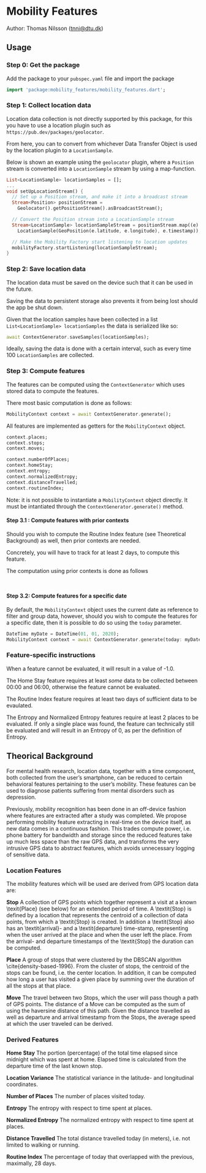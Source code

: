 # Mobility Features
Author: Thomas Nilsson (tnni@dtu.dk)

## Usage

### Step 0: Get the package

Add the package to your `pubspec.yaml` file and import the package

```dart
import 'package:mobility_features/mobility_features.dart';
```

### Step 1: Collect location data
Location data collection is not directly supported by this package, for this you have to use a location plugin such as `https://pub.dev/packages/geolocator`. 

From here, you can to convert from whichever Data Transfer Object is used 
by the location plugin to a `LocationSample`. 

Below is shown an example using the `geolocator` plugin, where a `Position` stream is converted into a `LocationSample` stream by using a map-function.

```dart
List<LocationSample> locationSamples = [];
...
void setUpLocationStream() {
  // Set up a Position stream, and make it into a broadcast stream
  Stream<Position> positionStream =
    Geolocator().getPositionStream().asBroadcastStream(); 

  // Convert the Position stream into a LocationSample stream
  Stream<LocationSample> locationSampleStream = positionStream.map((e) =>
    LocationSample(GeoPosition(e.latitude, e.longitude), e.timestamp));

  // Make the Mobility Factory start listening to location updates
  mobilityFactory.startListening(locationSampleStream);
}
```

### Step 2: Save location data
The location data must be saved on the device such that it can be used in the future. 

Saving the data to persistent storage also prevents it from being lost should the app be shut down.

Given that the location samples have been collected in a list `List<LocationSample> locationSamples` the data is serialized like so:

```dart
await ContextGenerator.saveSamples(locationSamples);
```

Ideally, saving the data is done with a certain interval, such as every time 100 `LocationSamples` are collected. 

### Step 3: Compute features
The features can be computed using the `ContextGenerator` which uses stored data to compute the features.

There most basic computation is done as follows:

```dart
MobilityContext context = await ContextGenerator.generate();
```

All features are implemented as getters for the `MobilityContext` object.

```dart
context.places;
context.stops;
context.moves;

context.numberOfPlaces;
context.homeStay;
context.entropy;
context.normalizedEntropy;
context.distanceTravelled;
context.routineIndex;
```

Note: it is not possible to instantiate a `MobilityContext` object directly. 
It must be intantiated through the `ContextGenerator.generate()` method.

#### Step 3.1 : Compute features with prior contexts
Should you wish to compute the Routine Index feature (see Theoretical Background) as well, then prior contexts are needed. 

Concretely, you will have to track for at least 2 days, to compute this feature.

The computation using prior contexts is done as follows

```dart
 
```

#### Step 3.2: Compute features for a specific date
By default, the `MobilityContext` object uses the current date as reference to filter 
and group data, however, should you wish to compute the features for 
a specific date, then it is possible to do so using the `today` parameter.

```dart
DateTime myDate = DateTime(01, 01, 2020);
MobilityContext context = await ContextGenerator.generate(today: myDate);
```

### Feature-specific instructions
When a feature cannot be evaluated, it will result in a value of -1.0.

The Home Stay feature requires at least *some* data to be collected between 00:00 and 06:00, otherwise the feature cannot be evaluated. 

The Routine Index feature requires at least two days of sufficient data to be evaulated.

The Entropy and Normalized Entropy features require at least 2 places 
to be evaluated. If only a single place was found, 
the feature can technically still be evaluated and 
will result in an Entropy of 0, as per the definition of Entropy. 

## Theorical Background
For mental health research, location data, together with a time component, 
both collected from the user’s smartphone, can be reduced to certain behavioral 
features pertaining to the user’s mobility. 
These features can be used to diagnose patients suffering from mental disorders such as depression. 

Previously, mobility recognition has been done in an off-device fashion where features are extracted 
after a study was completed. We propose performing mobility feature extracting in real-time on the device 
itself, as new data comes in a continuous fashion. This trades compute power, i.e. 
phone battery for bandwidth and storage since the reduced features take up much less space than the raw GPS data, 
and transforms the very intrusive GPS data to abstract features, which avoids unnecessary logging of sensitive data.

### Location Features
The mobility features which will be used are derived from GPS location data are:

**Stop**
A collection of GPS points which together represent a visit at a known \texit{Place} (see below) for an extended period of time. A \textit{Stop} is defined by a location that represents the centroid of a collection of data points, from which a \textit{Stop} is created. In addition a \textit{Stop} also has an \textit{arrival}- and a \textit{departure} time-stamp, representing when the user arrived at the place and when the user left the place. From the arrival- and departure timestamps of the \textit{Stop} the duration can be computed.

**Place**
A group of stops that were clustered by the DBSCAN algorithm \cite{density-based-1996}. From the cluster of stops, the centroid of the stops can be found, i.e. the center location. In addition, it can be computed how long a user has visited a given place by summing over the duration of all the stops at that place.

**Move**
The travel between two Stops, which the user will pass though a path of GPS points. The distance of a Move can be computed as the sum of using the haversine distance of this path. Given the distance travelled as well as departure and arrival timestamp from the Stops, the average speed at which the user traveled can be derived. 

### Derived Features
**Home Stay**
The portion (percentage) of the total time elapsed since midnight which was spent at home. Elapsed time is calculated from the departure time of the last known stop.

**Location Variance**
The statistical variance in the latitude- and longitudinal coordinates.

**Number of Places**
The number of places visited today.

**Entropy**
The entropy with respect to time spent at places.

**Normalized Entropy**
The normalized entropy with respect to time spent at places.

**Distance Travelled**
The total distance travelled today (in meters), i.e. not limited to walking or running.

**Routine Index**
The percentage of today that overlapped with the previous, maximally, 28 days.